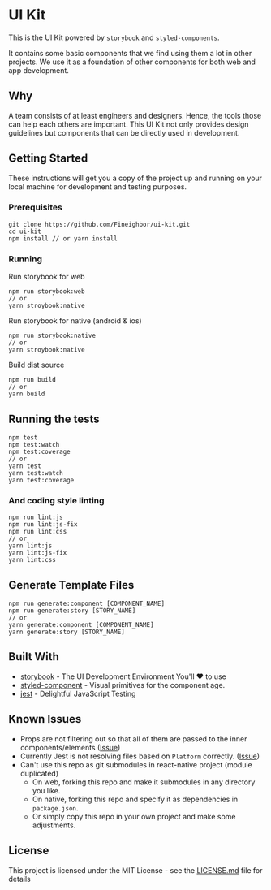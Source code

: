 # UI Kit

This is the UI Kit powered by `storybook` and `styled-components`.

It contains some basic components that we find using them a lot in other projects. We use it as a foundation of other components for both web and app development.

## Why

A team consists of at least engineers and designers. Hence, the tools those can help each others are important. This UI Kit not only provides design guidelines but components that can be directly used in development.

## Getting Started

These instructions will get you a copy of the project up and running on your local machine for development and testing purposes. 

### Prerequisites

```
git clone https://github.com/Fineighbor/ui-kit.git
cd ui-kit
npm install // or yarn install
```

### Running

Run storybook for web
```
npm run storybook:web
// or
yarn stroybook:native
```

Run storybook for native (android & ios)
```
npm run storybook:native
// or
yarn stroybook:native
```

Build dist source
```
npm run build
// or
yarn build
```

## Running the tests

```
npm test 
npm test:watch
npm test:coverage
// or
yarn test
yarn test:watch
yarn test:coverage
```

### And coding style linting

```
npm run lint:js
npm run lint:js-fix
npm run lint:css
// or
yarn lint:js
yarn lint:js-fix
yarn lint:css
```

## Generate Template Files

```
npm run generate:component [COMPONENT_NAME]
npm run generate:story [STORY_NAME]
// or
yarn generate:component [COMPONENT_NAME]
yarn generate:story [STORY_NAME]
```

## Built With

* [storybook](https://storybook.js.org/) - The UI Development Environment You'll ♥️ to use
* [styled-component](https://www.styled-components.com/) - Visual primitives for the component age.
* [jest](https://facebook.github.io/jest/) - Delightful JavaScript Testing

## Known Issues
* Props are not filtering out so that all of them are passed to the inner components/elements ([Issue](https://github.com/styled-components/styled-components/issues/439))
* Currently Jest is not resolving files based on `Platform` correctly. ([Issue](https://github.com/facebook/jest/issues/1370))
* Can't use this repo as git submodules in react-native project (module duplicated)
  * On web, forking this repo and make it submodules in any directory you like.
  * On native, forking this repo and specify it as dependencies in `package.json`.
  * Or simply copy this repo in your own project and make some adjustments.

## License

This project is licensed under the MIT License - see the [LICENSE.md](LICENSE.md) file for details
